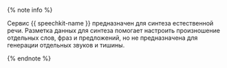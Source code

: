 {% note info %}

Сервис {{ speechkit-name }} предназначен для синтеза естественной речи. Разметка данных для синтеза помогает настроить произношение отдельных слов, фраз и предложений, но не предназначена для генерации отдельных звуков и тишины.

{% endnote %}